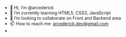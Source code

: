 - 👋 Hi, I’m @arcederick
- 🌱 I’m currently learning HTML5, CSS3, JavaScript
- 💞️ I’m looking to collaborate on Front and Backend area 
- 📫 How to reach me: arcederick.dev@gmail.com
- 

<!---
arcederick/arcederick is a ✨ special ✨ repository because its `README.md` (this file) appears on your GitHub profile.
You can click the Preview link to take a look at your changes.
--->
